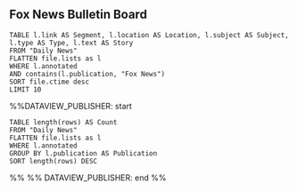 ## Fox News Bulletin Board
```dataview
TABLE l.link AS Segment, l.location AS Location, l.subject AS Subject, l.type AS Type, l.text AS Story
FROM "Daily News"
FLATTEN file.lists as l
WHERE l.annotated
AND contains(l.publication, "Fox News")
SORT file.ctime desc
LIMIT 10
```

%%DATAVIEW_PUBLISHER: start
```dataview
TABLE length(rows) AS Count
FROM "Daily News"
FLATTEN file.lists as l 
WHERE l.annotated
GROUP BY l.publication AS Publication
SORT length(rows) DESC
```
%%
%% DATAVIEW_PUBLISHER: end %%
